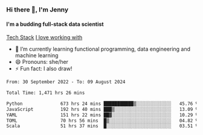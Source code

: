 ### Hi there 👋, I'm Jenny
#### I'm a budding full-stack data scientist

[Tech Stack](https://github-readme-tech-stack.vercel.app/api/cards?title=Tech+Stack&fontFamily=sans-serif&lineCount=2&theme=catppuccin_mocha&line1=python%2Cpython%2C3776AB%3Bscala%2Cscala%2CDC322F%3Bterraform%2Cterraform%2C844FBA%3Bpostgresql%2Cpostgres%2C4169E1%3B&line2=amazonwebservices%2Caws%2Cf5e0dc%3Bgooglecloud%2Cgcp%2C4285F4%3Bdocker%2Cdocker%2C2496ED%3Bpulumi%2Cpulumi%2C8A3391%3B)
[I love working with](https://github-readme-tech-stack.vercel.app/api/cards?title=I+love+working+with&fontFamily=san-serif&lineCount=3&theme=catppuccin_mocha&bg=%231e1e2e&badge=%23181825&border=%236c7086&titleColor=%2394e2d5&line1=fastapi%2Cfastapi%2C009688%3Bpydantic%2Cpydantic%2CE92063%3Brye%2Crye%2Cf5e0dc%3B&line2=apachespark%2Cspark%2CE25A1C%3Bpytorch%2Ctorch%2CEE4C2C%3B&line3=starship%2Cstarship%2CDD0B78%3Blazyvim%2Clazyvim%2C2E7DE9%3Barchlinux%2Carch%2C1793D1%3B)


- 🌱 I’m currently learning functional programming, data engineering and machine learning
- 😄 Pronouns: she/her 
- ⚡ Fun fact: I also draw! 

<!--START_SECTION:waka-->

```txt
From: 30 September 2022 - To: 09 August 2024

Total Time: 1,471 hrs 26 mins

Python              673 hrs 24 mins ███████████▒░░░░░░░░░░░░░   45.76 %
JavaScript          192 hrs 40 mins ███▒░░░░░░░░░░░░░░░░░░░░░   13.09 %
YAML                151 hrs 22 mins ██▓░░░░░░░░░░░░░░░░░░░░░░   10.29 %
TOML                70 hrs 56 mins  █▒░░░░░░░░░░░░░░░░░░░░░░░   04.82 %
Scala               51 hrs 37 mins  █░░░░░░░░░░░░░░░░░░░░░░░░   03.51 %
```

<!--END_SECTION:waka-->
